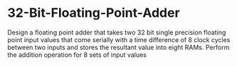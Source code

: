 # 32-Bit-Floating-Point-Adder
Design a floating point adder that takes two 32 bit single precision floating point input values that come serially with a time difference of 8 clock cycles between two inputs and stores the resultant value into eight RAMs. Perform the addition operation for 8 sets of input values
